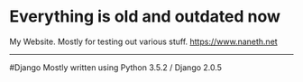 # Everything is old and outdated now

My Website. Mostly for testing out various stuff. 
https://www.naneth.net

-----
#Django
Mostly written using Python 3.5.2 / Django 2.0.5
